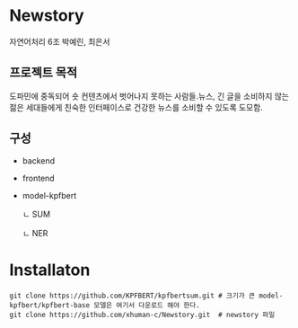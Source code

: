 # Newstory
자연어처리 6조 박예린, 최은서

## 프로젝트 목적
도파민에 중독되어 숏 컨텐츠에서 벗어나지 못하는 사람들.뉴스, 긴 글을 소비하지 않는 젊은 세대들에게 친숙한 인터페이스로 건강한 뉴스를 소비할 수 있도록 도모함.

## 구성 
- backend 
- frontend
- model-kpfbert

  
    ㄴ SUM

  
    ㄴ NER 

# Installaton
    git clone https://github.com/KPFBERT/kpfbertsum.git # 크기가 큰 model-kpfbert/kpfbert-base 모델은 여기서 다운로드 해야 한다. 
    git clone https://github.com/xhuman-c/Newstory.git  # newstory 파일 


# 


    
